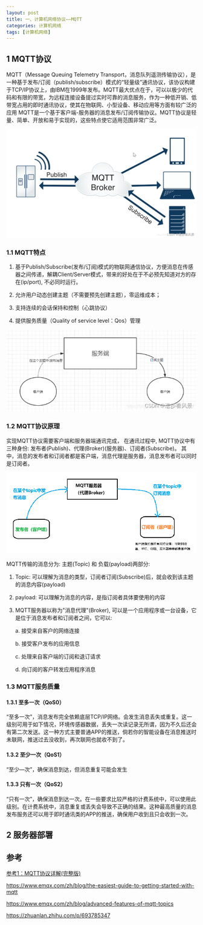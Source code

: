 ```yaml
---
layout: post
title: 一、计算机网络协议——MQTT
categories: 计算机网络
tags: [计算机网络]
---
```


## 1 MQTT协议

MQTT（Message Queuing Telemetry Transport，消息队列遥测传输协议），是一种基于发布/订阅（publish/subscribe）模式的“轻量级”通讯协议，该协议构建于TCP/IP协议上，由IBM在1999年发布。MQTT最大优点在于，可以以极少的代码和有限的带宽，为远程连接设备提过实时可靠的消息服务，作为一种低开销、低带宽占用的即时通讯协议，使其在物联网、小型设备、移动应用等方面有较广泛的应用
MQTT是一个基于客户端-服务器的消息发布/订阅传输协议。MQTT协议是轻量、简单、开放和易于实现的，这些特点使它适用范围非常广泛。

![alt text](image.png)

### 1.1 MQTT特点

1. 基于Publish/Subscribe(发布/订阅)模式的物联网通信协议，方便消息在传感器之间传递，解耦Client/Server模式，带来的好处在于不必预先知道对方的存在(ip/port), 不必同时运行。

2. 允许用户动态创建主题（不需要预先创建主题），零运维成本；

3. 支持连续的会话保持和控制（心跳协议）

4. 提供服务质量（Quality of service level：Qos）管理

![alt text](image-1.png)

### 1.2 MQTT协议原理

实现MQTT协议需要客户端和服务器端通讯完成， 在通讯过程中, MQTT协议中有三种身份: 发布者(Publish)、代理(Broker)(服务器)、订阅者(Subscribe)。 其中，消息的发布者和订阅者都是客户端，消息代理是服务器，消息发布者可以同时是订阅者。

![alt text](image-2.png)

MQTT传输的消息分为: 主题(Topic) 和 负载(payload)两部分:

1. Topic: 可以理解为消息的类型，订阅者订阅(Subscribe)后，就会收到该主题的消息内容(payload)

2. payload: 可以理解为消息的内容，是指订阅者具体要使用的内容

3. MQTT服务器以称为"消息代理"(Broker), 可以是一个应用程序或一台设备，它是位于消息发布者和订阅者之间，它可以:
   
    a. 接受来自客户的网络连接

    b. 接受客户发布的应用信息

    c. 处理来自客户端的订阅和退订请求

    d. 向订阅的客户转发应用程序消息

### 1.3 MQTT服务质量

#### 1.3.1 至多一次（QoS0）

“至多一次”，消息发布完全依赖底层TCP/IP网络。会发生消息丢失或重复。这一级别可用于如下情况，环境传感器数据，丢失一次读记录无所谓，因为不久后还会有第二次发送。这一种方式主要普通APP的推送，倘若你的智能设备在消息推送时未联网，推送过去没收到，再次联网也就收不到了。

#### 1.3.2 至少一次（QoS1）

“至少—次”，确保消息到达，但消息重复可能会发生

#### 1.3.3 只有一次（QoS2）

“只有一次”，确保消息到达一次。在一些要求比较严格的计费系统中，可以使用此级别。在计费系统中，消息重复或丢失会导致不正确的结果。这种最高质量的消息发布服务还可以用于即时通讯类的APP的推送，确保用户收到且只会收到一次。


## 2 服务器部署



## 参考

[参考1：MQTT协议详解(完整版)](https://blog.csdn.net/jackwmj12/article/details/129163012)

https://www.emqx.com/zh/blog/the-easiest-guide-to-getting-started-with-mqtt

https://www.emqx.com/zh/blog/advanced-features-of-mqtt-topics

https://zhuanlan.zhihu.com/p/693785347